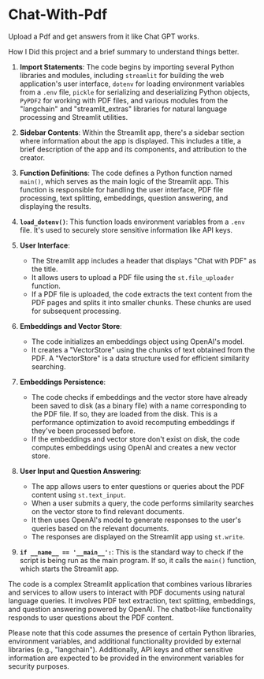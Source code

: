 # Chat-With-Pdf
Upload a Pdf and get answers from it like Chat GPT works.

How I Did this project and a brief summary to understand things better.

1. **Import Statements**: The code begins by importing several Python libraries and modules, including `streamlit` for building the web application's user interface, `dotenv` for loading environment variables from a `.env` file, `pickle` for serializing and deserializing Python objects, `PyPDF2` for working with PDF files, and various modules from the "langchain" and "streamlit_extras" libraries for natural language processing and Streamlit utilities.

2. **Sidebar Contents**: Within the Streamlit app, there's a sidebar section where information about the app is displayed. This includes a title, a brief description of the app and its components, and attribution to the creator.

3. **Function Definitions**: The code defines a Python function named `main()`, which serves as the main logic of the Streamlit app. This function is responsible for handling the user interface, PDF file processing, text splitting, embeddings, question answering, and displaying the results.

4. **`load_dotenv()`**: This function loads environment variables from a `.env` file. It's used to securely store sensitive information like API keys.

5. **User Interface**:
   - The Streamlit app includes a header that displays "Chat with PDF" as the title.
   - It allows users to upload a PDF file using the `st.file_uploader` function.
   - If a PDF file is uploaded, the code extracts the text content from the PDF pages and splits it into smaller chunks. These chunks are used for subsequent processing.

6. **Embeddings and Vector Store**:
   - The code initializes an embeddings object using OpenAI's model.
   - It creates a "VectorStore" using the chunks of text obtained from the PDF. A "VectorStore" is a data structure used for efficient similarity searching.

7. **Embeddings Persistence**:
   - The code checks if embeddings and the vector store have already been saved to disk (as a binary file) with a name corresponding to the PDF file. If so, they are loaded from the disk. This is a performance optimization to avoid recomputing embeddings if they've been processed before.
   - If the embeddings and vector store don't exist on disk, the code computes embeddings using OpenAI and creates a new vector store.

8. **User Input and Question Answering**:
   - The app allows users to enter questions or queries about the PDF content using `st.text_input`.
   - When a user submits a query, the code performs similarity searches on the vector store to find relevant documents.
   - It then uses OpenAI's model to generate responses to the user's queries based on the relevant documents.
   - The responses are displayed on the Streamlit app using `st.write`.

9. **`if __name__ == '__main__':`**: This is the standard way to check if the script is being run as the main program. If so, it calls the `main()` function, which starts the Streamlit app.

The code is a complex Streamlit application that combines various libraries and services to allow users to interact with PDF documents using natural language queries. It involves PDF text extraction, text splitting, embeddings, and question answering powered by OpenAI. The chatbot-like functionality responds to user questions about the PDF content.

Please note that this code assumes the presence of certain Python libraries, environment variables, and additional functionality provided by external libraries (e.g., "langchain"). Additionally, API keys and other sensitive information are expected to be provided in the environment variables for security purposes.
